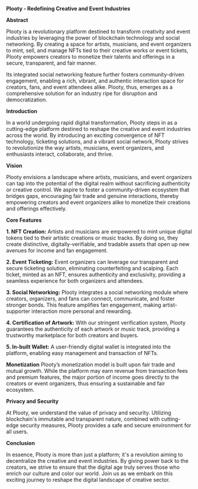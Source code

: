 ****Plooty - Redefining Creative and Event Industries****

**Abstract**

Plooty is a revolutionary platform destined to transform creativity and event industries by leveraging the power of blockchain technology and social networking. 
By creating a space for artists, musicians, and event organizers to mint, sell, and manage NFTs tied to their creative works or event tickets, Plooty empowers creators to monetize their talents 
and offerings in a secure, transparent, and fair manner.

Its integrated social networking feature further fosters community-driven engagement, enabling a rich, vibrant, and authentic interaction space for creators, fans, and event attendees alike. 
Plooty, thus, emerges as a comprehensive solution for an industry ripe for disruption and democratization.


**Introduction**

In a world undergoing rapid digital transformation, Plooty steps in as a cutting-edge platform destined to reshape the creative and event industries across the world. 
By introducing an exciting convergence of NFT technology, ticketing solutions, and a vibrant social network, Plooty strives to revolutionize the way artists, musicians, event organizers,
and enthusiasts interact, collaborate, and thrive.

**Vision**

Plooty envisions a landscape where artists, musicians, and event organizers can tap into the potential of the digital realm without sacrificing authenticity or creative control. 
We aspire to foster a community-driven ecosystem that bridges gaps, encouraging fair trade and genuine interactions, thereby empowering creators and event organizers alike to monetize their creations and 
offerings effectively.

**Core Features**

**1. NFT Creation:** 
Artists and musicians are empowered to mint unique digital tokens tied to their artistic creations or music tracks. By doing so, they create distinctive, digitally-verifiable, and tradable assets that open up new avenues for income and fan engagement.

**2. Event Ticketing:** 
Event organizers can leverage our transparent and secure ticketing solution, eliminating counterfeiting and scalping. Each ticket, minted as an NFT, ensures authenticity and exclusivity, providing a seamless experience for both organizers and attendees.

**3. Social Networking:** 
Plooty integrates a social networking module where creators, organizers, and fans can connect, communicate, and foster stronger bonds. 
This feature amplifies fan engagement, making artist-supporter interaction more personal and rewarding.

**4. Certification of Artwork:** With our stringent verification system, Plooty guarantees the authenticity of each artwork or music track, providing a trustworthy marketplace for both creators and buyers. 

**5. In-built Wallet:** A user-friendly digital wallet is integrated into the platform, enabling easy management and transaction of NFTs.

**Monetization**
Plooty’s monetization model is built upon fair trade and mutual growth. While the platform may earn revenue from transaction fees and premium features, the major portion of income goes directly to the creators or event organizers, thus ensuring a sustainable and fair ecosystem.

**Privacy and Security**

At Plooty, we understand the value of privacy and security. Utilizing blockchain's immutable and transparent nature, combined with cutting-edge security measures, Plooty provides a safe and secure environment for all users.

**Conclusion**

In essence, Plooty is more than just a platform; it's a revolution aiming to decentralize the creative and event industries. 
By giving power back to the creators, we strive to ensure that the digital age truly serves those who enrich our culture and color our world. 
Join us as we embark on this exciting journey to reshape the digital landscape of creative sector.
